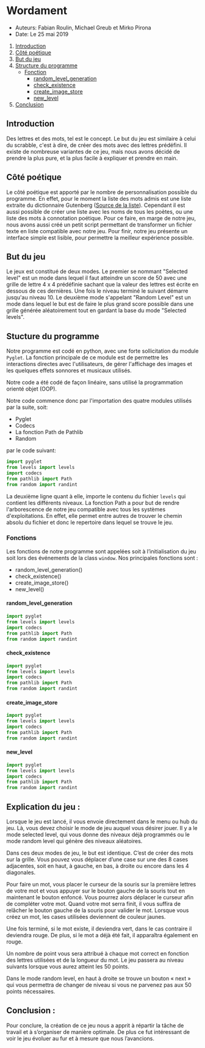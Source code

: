 # Wordament

* Auteurs: Fabian Roulin, Michael Greub et Mirko Pirona
* Date: Le 25 mai 2019
1. [Introduction](#introduction)
2. [Côté poétique](#côté-poétique)
3. [But du jeu](#but-du-jeu)
4. [Structure du programme](#Stucture-du-programme)
    * [Fonction](#fonctions)
        * [random_level_generation](#random_level_generation)
        * [check_existence](#check_existence)
        * [create_image_store](#create_image_store)
        * [new_level](#new_level)
4. [Conclusion](#conclusion)
## Introduction

Des lettres et des mots, tel est le concept. Le but du jeu est similaire à celui du scrabble, c'est à dire, de créer des mots avec des lettres prédéfini. Il existe de nombreuse variantes de ce jeu, mais nous avons décidé de prendre la plus pure, et la plus facile à expliquer et prendre en main.

## Côté poétique

Le côté poétique est apporté par le nombre de personnalisation possible du programme. En effet, pour le moment la liste des mots admis est une liste extraite du dictionnaire Gutenberg ([Source de la liste](http://www.pallier.org/liste-de-mots-francais.html)).  Cependant il est aussi possible de créer une liste avec les noms de tous les poètes, ou une liste des mots à connotation poétique.
Pour ce faire, en marge de notre jeu, nous avons aussi créé un petit script permettant de transformer un fichier texte en liste compatible avec notre jeu.
Pour finir, notre jeu présente un interface simple est lisible, pour permettre la meilleur expérience possible. 

## But du jeu

Le jeux est constitué de deux modes. Le premier se nommant "Selected level" est un mode dans lequel il faut atteindre un score de 50 avec une grille de lettre 4 x 4 prédéfinie sachant que la valeur des lettres est écrite en dessous de ces dernières. Une fois le niveau terminé le suivant démarre jusqu'au niveau 10. Le deuxième mode s'appelant "Random Level" est un mode dans lequel le but est de faire le plus grand score possible dans une grille générée aléatoirement tout en gardant la base du mode "Selected levels".

## Stucture du programme

Notre programme est codé en python, avec une forte sollicitation du module ```Pyglet```. La fonction principale de ce module est de permettre les interactions directes avec l'utilisateurs, de gérer l'affichage des images et les quelques effets sonnores et musicaux utilisés. 

Notre code a été codé de façon linéaire, sans utilisé la programmation orienté objet (OOP).

Notre code commence donc par l'importation des quatre modules utilisés par la suite, soit:
* Pyglet
* Codecs
* La fonction Path de Pathlib
* Random

par le code suivant:
```python
import pyglet
from levels import levels
import codecs
from pathlib import Path
from random import randint
```
La deuxième ligne quant à elle, importe le contenu du fichier ```levels``` qui contient les différents niveaux.
La fonction Path a pour but de rendre l'arborescence de notre jeu compatible avec tous les systèmes d'exploitations. En effet, elle permet entre autres de trouver le chemin absolu du fichier et donc le repertoire dans lequel se trouve le jeu. 

### Fonctions

Les fonctions de notre programme sont appelées soit à l’initialisation du jeu soit lors des événements de la class ```window```.
Nos principales fonctions sont :

* random_level_generation()
* check_existence()
* create_image_store()
* new_level()

#### random_level_generation
```python
import pyglet
from levels import levels
import codecs
from pathlib import Path
from random import randint
```
#### check_existence
```python
import pyglet
from levels import levels
import codecs
from pathlib import Path
from random import randint
```
#### create_image_store
```python
import pyglet
from levels import levels
import codecs
from pathlib import Path
from random import randint
```
#### new_level
```python
import pyglet
from levels import levels
import codecs
from pathlib import Path
from random import randint
```


## Explication du jeu :

Lorsque le jeu est lancé, il vous envoie directement dans le menu ou hub du jeu. Là, vous devez choisir le mode de jeu auquel vous désirer jouer. Il y a le mode selected level, qui vous donne des niveaux déjà programmés ou le mode random level qui génère des niveaux aléatoires. 

Dans ces deux modes de jeu, le but est identique. C’est de créer des mots sur la grille. Vous pouvez vous déplacer d’une case sur une des 8 cases adjacentes, soit en haut, à gauche, en bas, à droite ou encore dans les 4 diagonales. 

Pour faire un mot, vous placer le curseur de la souris  sur la première lettres de votre mot et vous appuyer sur le bouton gauche de la souris tout en maintenant le bouton enfoncé. Vous pourrez alors déplacer le curseur afin de compléter votre mot. Quand votre mot serra finit, il vous suffira de relâcher le bouton gauche de la souris pour valider le mot. Lorsque vous créez un mot, les cases utilisées deviennent de couleur jaunes. 

Une fois terminé, si le mot existe, il deviendra vert, dans le cas contraire il deviendra rouge. De plus, si le mot a déjà été fait, il apparaîtra également en rouge. 

Un nombre de point vous sera attribué à chaque mot correct en fonction des lettres utilisées et de la longueur du mot. Le jeu passera au niveau suivants lorsque vous aurez atteint les 50 points. 

Dans le mode random level, en haut à droite se trouve un bouton « next » qui vous permettra de changer de niveau si vous ne parvenez pas aux 50 points nécessaires.

## Conclusion :

Pour conclure, la création de ce jeu nous a apprit à répartir la tâche de travail et à s’organiser de manière optimale. De plus ce fut intéressant de voir le jeu évoluer au fur et à mesure que nous l’avancions. 
